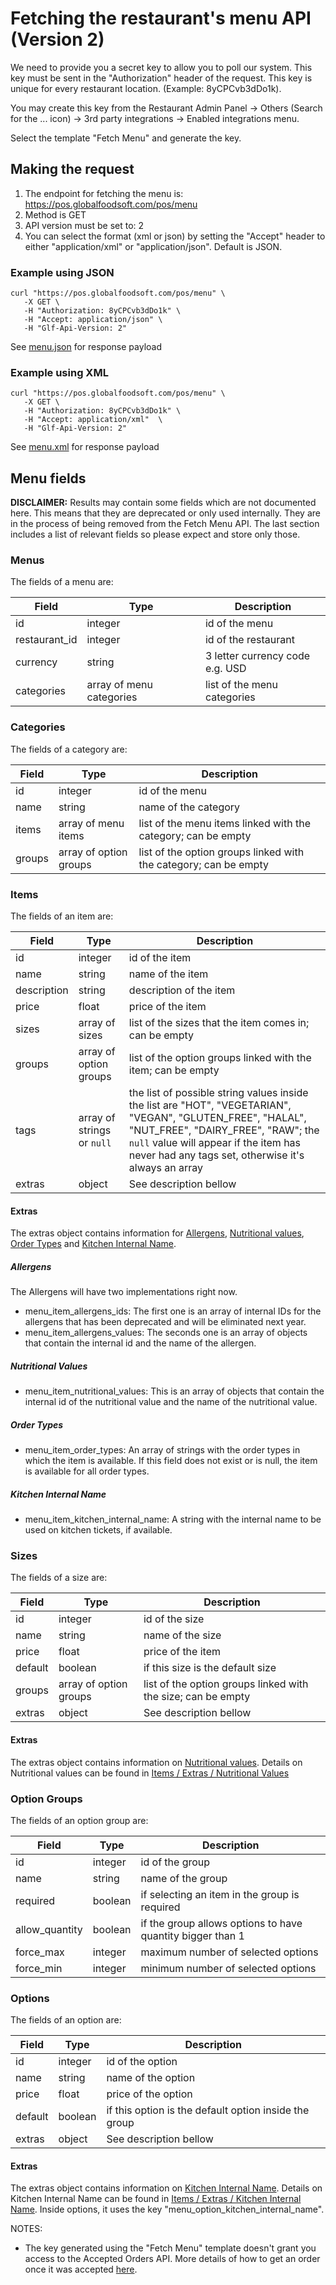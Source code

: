 Fetching the restaurant's menu API (Version 2)
=============================

We need to provide you a secret key to allow you to poll our system. This key must be sent in the "Authorization" header of the request. This key is unique for every restaurant location. (Example: 8yCPCvb3dDo1k). 

You may create this key from the Restaurant Admin Panel -> Others (Search for the ... icon) -> 3rd party integrations -> Enabled integrations menu.

Select the template "Fetch Menu" and generate the key.



Making the request
------------------

1. The endpoint for fetching the menu is: https://pos.globalfoodsoft.com/pos/menu
2. Method is GET
3. API version must be set to: 2
4. You can select the format (xml or json) by setting the "Accept" header to either "application/xml" or "application/json". Default is JSON.


### Example using JSON
```
curl "https://pos.globalfoodsoft.com/pos/menu" \
   -X GET \
   -H "Authorization: 8yCPCvb3dDo1k" \
   -H "Accept: application/json" \
   -H "Glf-Api-Version: 2"
```

See [menu.json](./payload/menu.json) for response payload

### Example using XML
```
curl "https://pos.globalfoodsoft.com/pos/menu" \
   -X GET \
   -H "Authorization: 8yCPCvb3dDo1k" \
   -H "Accept: application/xml"  \
   -H "Glf-Api-Version: 2"
```

See [menu.xml](./payload/menu.xml) for response payload

   

Menu fields
-----------

**DISCLAIMER:**
Results may contain some fields which are not documented here. This means that they are deprecated or only used internally. They are in the process of being removed from the Fetch Menu API. The last section includes a list of relevant fields so please expect and store only those.

### Menus

The fields of a menu are:

|Field|Type|Description|
|---|---|---|
|id              |integer|     id of the menu|
|restaurant_id   |integer|     id of the restaurant|
|currency        |string|      3 letter currency code <br>e.g. USD|
|categories      |array of menu categories|  list of the menu categories|


### Categories

The fields of a category are:

|Field|Type|Description|
|---|---|---|
|id     |integer|     id of the menu|
|name   |string|      name of the category|
|items  |array of menu items|  list of the menu items linked with the category; can be empty|
|groups |array of option groups|  list of the option groups linked with the category; can be empty|


### Items

The fields of an item are:

|Field| Type                      |Description|
|---|---------------------------|---|
|id            | integer                   |     id of the item|
|name          | string                    |      name of the item|
|description   | string                    |      description of the item |
|price         | float                     |       price of the item|
|sizes  | array of sizes            |  list of the sizes that the item comes in; can be empty|
|groups | array of option groups    |  list of the option groups linked with the item; can be empty|
|tags | array of strings or `null` |  the list of possible string values inside the list are "HOT", "VEGETARIAN", "VEGAN", "GLUTEN_FREE", "HALAL", "NUT_FREE", "DAIRY_FREE", "RAW"; the `null` value will appear if the item has never had any tags set, otherwise it's always an array
|extras | object | See description bellow|

#### Extras

The extras object contains information for [Allergens](#allergens), [Nutritional values](#nutritional-values), [Order Types](#order-types) and [Kitchen Internal Name](#kitchen-internal-name).

##### Allergens

The Allergens will have two implementations right now. 
- menu_item_allergens_ids: The first one is an array of internal IDs for the allergens that has been deprecated and will be eliminated next year.
- menu_item_allergens_values: The seconds one is an array of objects that contain the internal id and the name of the allergen.

##### Nutritional Values

- menu_item_nutritional_values: This is an array of objects that contain the internal id of the nutritional value and the name of the nutritional value.

##### Order Types

- menu_item_order_types: An array of strings with the order types in which the item is available. If this field does not exist or is null, the item is available for all order types. 

##### Kitchen Internal Name
    
- menu_item_kitchen_internal_name: A string with the internal name to be used on kitchen tickets, if available.


### Sizes


The fields of a size are:

|Field|Type|Description|
|---|---|---|
|id            |integer|     id of the size|
|name          |string|      name of the size|
|price         |float|       price of the item|
|default       |boolean|     if this size is the default size|
|groups |array of option groups|  list of the option groups linked with the size; can be empty|
|extras | object | See description bellow|

#### Extras

The extras object contains information on [Nutritional values](#nutritional-values).
Details on Nutritional values can be found in [Items / Extras / Nutritional Values](#nutritional-values)

### Option Groups

The fields of an option group are:

|Field|Type|Description|
|---|---|---|
|id               |integer|     id of the group|
|name             |string|      name of the group|
|required         |boolean|     if selecting an item in the group is required|
|allow_quantity   |boolean|     if the group allows options to have quantity bigger than 1|
|force_max        |integer|     maximum number of selected options|
|force_min        |integer|     minimum number of selected options|


### Options

The fields of an option are:

|Field|Type|Description|
|---|---|---|
|id            |integer|     id of the option|
|name          |string|      name of the option|
|price         |float|       price of the option|
|default       |boolean|     if this option is the default option inside the group|
|extras | object | See description bellow|

#### Extras

The extras object contains information on [Kitchen Internal Name](#kitchen-internal-name).
Details on Kitchen Internal Name can be found in [Items / Extras / Kitchen Internal Name](#kitchen-internal-name).
Inside options, it uses the key "menu_option_kitchen_internal_name".

NOTES: 
* The key generated using the  "Fetch Menu" template doesn't grant you access to the Accepted Orders API. More details of how to get an order once it was accepted [here](../accepted_orders/README.md). 
